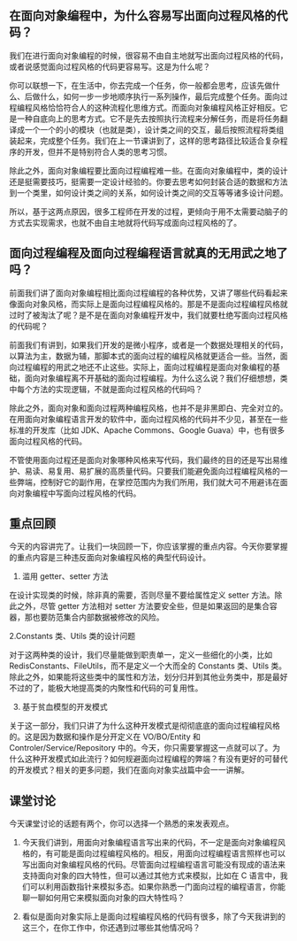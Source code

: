 ## 在面向对象编程中，为什么容易写出面向过程风格的代码？

我们在进行面向对象编程的时候，很容易不由自主地就写出面向过程风格的代码，或者说感觉面向过程风格的代码更容易写。这是为什么呢？

你可以联想一下，在生活中，你去完成一个任务，你一般都会思考，应该先做什么、后做什么，如何一步一步地顺序执行一系列操作，最后完成整个任务。面向过程编程风格恰恰符合人的这种流程化思维方式。而面向对象编程风格正好相反。它是一种自底向上的思考方式。它不是先去按照执行流程来分解任务，而是将任务翻译成一个一个的小的模块（也就是类），设计类之间的交互，最后按照流程将类组装起来，完成整个任务。我们在上一节课讲到了，这样的思考路径比较适合复杂程序的开发，但并不是特别符合人类的思考习惯。

除此之外，面向对象编程要比面向过程编程难一些。在面向对象编程中，类的设计还是挺需要技巧，挺需要一定设计经验的。你要去思考如何封装合适的数据和方法到一个类里，如何设计类之间的关系，如何设计类之间的交互等等诸多设计问题。

所以，基于这两点原因，很多工程师在开发的过程，更倾向于用不太需要动脑子的方式去实现需求，也就不由自主地就将代码写成面向过程风格的了。

## 面向过程编程及面向过程编程语言就真的无用武之地了吗？

前面我们讲了面向对象编程相比面向过程编程的各种优势，又讲了哪些代码看起来像面向对象风格，而实际上是面向过程编程风格的。那是不是面向过程编程风格就过时了被淘汰了呢？是不是在面向对象编程开发中，我们就要杜绝写面向过程风格的代码呢？

前面我们有讲到，如果我们开发的是微小程序，或者是一个数据处理相关的代码，以算法为主，数据为辅，那脚本式的面向过程的编程风格就更适合一些。当然，面向过程编程的用武之地还不止这些。实际上，面向过程编程是面向对象编程的基础，面向对象编程离不开基础的面向过程编程。为什么这么说？我们仔细想想，类中每个方法的实现逻辑，不就是面向过程风格的代码吗？

除此之外，面向对象和面向过程两种编程风格，也并不是非黑即白、完全对立的。在用面向对象编程语言开发的软件中，面向过程风格的代码并不少见，甚至在一些标准的开发库（比如 JDK、Apache Commons、Google Guava）中，也有很多面向过程风格的代码。

不管使用面向过程还是面向对象哪种风格来写代码，我们最终的目的还是写出易维护、易读、易复用、易扩展的高质量代码。只要我们能避免面向过程编程风格的一些弊端，控制好它的副作用，在掌控范围内为我们所用，我们就大可不用避讳在面向对象编程中写面向过程风格的代码。

## 重点回顾

今天的内容讲完了。让我们一块回顾一下，你应该掌握的重点内容。今天你要掌握的重点内容是三种违反面向对象编程风格的典型代码设计。

1. 滥用 getter、setter 方法

在设计实现类的时候，除非真的需要，否则尽量不要给属性定义 setter 方法。除此之外，尽管 getter 方法相对 setter 方法要安全些，但是如果返回的是集合容器，那也要防范集合内部数据被修改的风险。

2.Constants 类、Utils 类的设计问题

对于这两种类的设计，我们尽量能做到职责单一，定义一些细化的小类，比如 RedisConstants、FileUtils，而不是定义一个大而全的 Constants 类、Utils 类。除此之外，如果能将这些类中的属性和方法，划分归并到其他业务类中，那是最好不过的了，能极大地提高类的内聚性和代码的可复用性。

3. 基于贫血模型的开发模式

关于这一部分，我们只讲了为什么这种开发模式是彻彻底底的面向过程编程风格的。这是因为数据和操作是分开定义在 VO/BO/Entity 和 Controler/Service/Repository 中的。今天，你只需要掌握这一点就可以了。为什么这种开发模式如此流行？如何规避面向过程编程的弊端？有没有更好的可替代的开发模式？相关的更多问题，我们在面向对象实战篇中会一一讲解。

## 课堂讨论


今天课堂讨论的话题有两个，你可以选择一个熟悉的来发表观点。

1. 今天我们讲到，用面向对象编程语言写出来的代码，不一定是面向对象编程风格的，有可能是面向过程编程风格的。相反，用面向过程编程语言照样也可以写出面向对象编程风格的代码。尽管面向过程编程语言可能没有现成的语法来支持面向对象的四大特性，但可以通过其他方式来模拟，比如在 C 语言中，我们可以利用函数指针来模拟多态。如果你熟悉一门面向过程的编程语言，你能聊一聊如何用它来模拟面向对象的四大特性吗？

2. 看似是面向对象实际上是面向过程编程风格的代码有很多，除了今天我讲到的这三个，在你工作中，你还遇到过哪些其他情况吗？